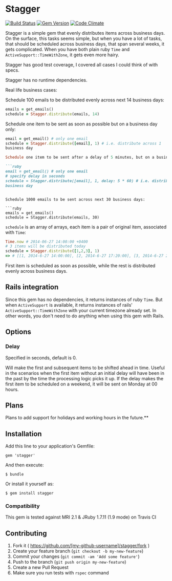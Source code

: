# Stagger

[![Build Status](https://travis-ci.org/Valve/stagger.svg?branch=master)](https://travis-ci.org/Valve/stagger)
[![Gem Version](https://badge.fury.io/rb/stagger.svg)](http://badge.fury.io/rb/stagger)
[![Code Climate](https://codeclimate.com/github/Valve/stagger.png)](https://codeclimate.com/github/Valve/stagger)

Stagger is a simple gem that evenly distributes items across business
days.
On the surface, this tasks seems simple, but when you have a lot of
tasks,
that should be scheduled across business days, that span several weeks,
it gets complicated. When you have both plain ruby `Time` and
`ActiveSupport::TimeWithZone`, it gets even more hairy.

Stagger has good test coverage, I covered all cases
I could think of with specs.

Stagger has no runtime dependencies.

Real life business cases:

Schedule 100 emails to be distributed evenly across next 14 business
days:

```ruby
emails = get_emails()
schedule = Stagger.distribute(emails, 14)
```

Schedule one item to be sent as soon as possible but on a business day only:

```ruby
email = get_email() # only one email
schedule = Stagger.distribute([email], 1) # i.e. distribute across 1
business day

Schedule one item to be sent after a delay of 5 minutes, but on a business day only:

```ruby
email = get_email() # only one email
# specify delay in seconds
schedule = Stagger.distribute([email], 1, delay: 5 * 60) # i.e. distribute across 1
business day
```

```

Schedule 1000 emails to be sent across next 30 business days:

```ruby
emails = get_emails()
schedule = Stagger.distribute(emails, 30)
```

`schedule` is an array of arrays, each item is a pair of original item, associated with `Time`:

```ruby
Time.now # 2014-06-27 14:00:00 +0400
# 3 items will be distributed today
schedule = Stagger.distribute([1,2,3], 1)
=> # [[1, 2014-6-27 14:00:00], [2, 2014-6-27 17:20:00], [3, 2014-6-27 20:40:00]]
```

First item is scheduled as soon as possible, while the rest is
distributed evenly across business days.

## Rails integration

Since this gem has no dependencies, it returns instances of ruby `Time`.
But when `ActiveSupport` is available, it returns instances of rails'
`ActiveSupport::TimeWithZone` with your current timezone already set.
In other words, you don't need to do anything when using this gem with
Rails.

## Options

### Delay

Specified in seconds, default is 0.

Will make the first and subsequent items to be shifted ahead in time.
Useful in the scenarios when the first item without an initial delay will
have been in the past by the time the processing logic picks it up.
If the delay makes the first item to be scheduled on a weekend, it will
be sent on Monday at 00 hours.

## Plans

Plans to add support for holidays and working hours in the future.**


## Installation

Add this line to your application's Gemfile:

    gem 'stagger'

And then execute:

    $ bundle

Or install it yourself as:

    $ gem install stagger

### Compatibility

This gem is tested against MRI 2.1 & JRuby 1.7.11 (1.9 mode) on Travis
CI

## Contributing

1. Fork it ( https://github.com/[my-github-username]/stagger/fork )
2. Create your feature branch (`git checkout -b my-new-feature`)
3. Commit your changes (`git commit -am 'Add some feature'`)
4. Push to the branch (`git push origin my-new-feature`)
5. Create a new Pull Request
6. Make sure you run tests with `rspec` command
